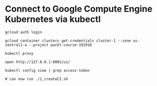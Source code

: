 # Connect to Google Compute Engine Kubernetes via kubectl

```
gcloud auth login

gcloud container clusters get-credentials cluster-1 --zone us-central1-a --project packt-course-191916

kubectl proxy

open http://127.0.0.1:8001/ui/ 

kubectl config view | grep access-token

# can now run ./1_createCI.sh

```